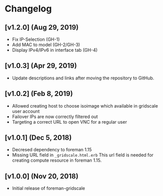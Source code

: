 # Changelog

## [v1.2.0] (Aug 29, 2019)

- Fix IP-Selection (GH-1)
- Add MAC to model (GH-2/GH-3)
- Display IPv4/IPv6 in interface tab (GH-4)

## [v1.0.3] (Apr 29, 2019)

- Update descriptions and links after moving the repository to GitHub.

## [v1.0.2] (Feb 8, 2019)

- Allowed creating host to choose isoimage which available in gridscale user account
- Failover IPs are now correctly filtered out
- Targeting a correct URL to open VNC for a regular user

## [v1.0.1] (Dec 5, 2018)

- Decresed dependency to foreman 1.15
- Missing URL field in `_gridscale.html.erb`
  This url field is needed for creating compute resource in foreman 1.15. 

## [v1.0.0] (Nov 20, 2018)

- Initial release of foreman-gridscale

